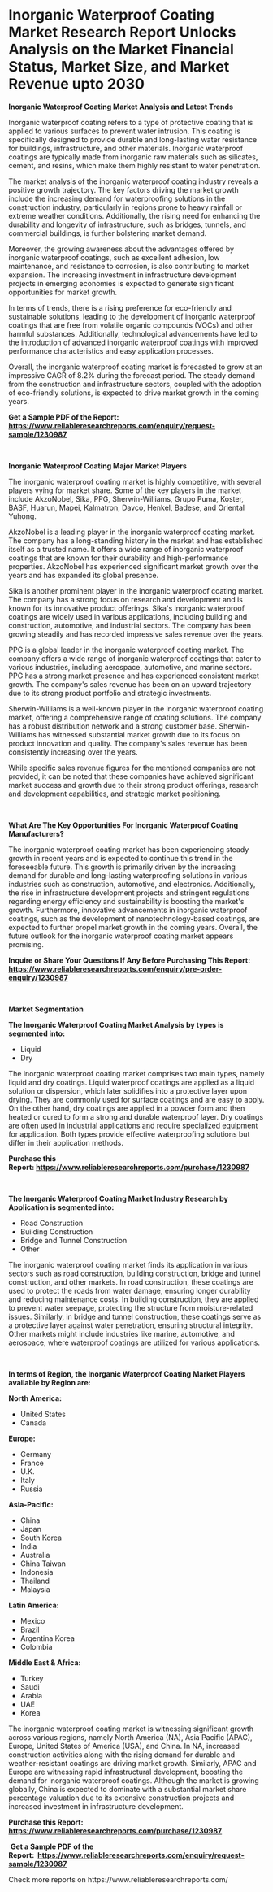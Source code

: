 <p><h1>Inorganic Waterproof Coating Market Research Report Unlocks Analysis on the Market Financial Status, Market Size, and Market Revenue upto 2030</h1></p><p><strong>Inorganic Waterproof Coating Market Analysis and Latest Trends</strong></p>
<p><p>Inorganic waterproof coating refers to a type of protective coating that is applied to various surfaces to prevent water intrusion. This coating is specifically designed to provide durable and long-lasting water resistance for buildings, infrastructure, and other materials. Inorganic waterproof coatings are typically made from inorganic raw materials such as silicates, cement, and resins, which make them highly resistant to water penetration.</p><p>The market analysis of the inorganic waterproof coating industry reveals a positive growth trajectory. The key factors driving the market growth include the increasing demand for waterproofing solutions in the construction industry, particularly in regions prone to heavy rainfall or extreme weather conditions. Additionally, the rising need for enhancing the durability and longevity of infrastructure, such as bridges, tunnels, and commercial buildings, is further bolstering market demand.</p><p>Moreover, the growing awareness about the advantages offered by inorganic waterproof coatings, such as excellent adhesion, low maintenance, and resistance to corrosion, is also contributing to market expansion. The increasing investment in infrastructure development projects in emerging economies is expected to generate significant opportunities for market growth.</p><p>In terms of trends, there is a rising preference for eco-friendly and sustainable solutions, leading to the development of inorganic waterproof coatings that are free from volatile organic compounds (VOCs) and other harmful substances. Additionally, technological advancements have led to the introduction of advanced inorganic waterproof coatings with improved performance characteristics and easy application processes.</p><p>Overall, the inorganic waterproof coating market is forecasted to grow at an impressive CAGR of 8.2% during the forecast period. The steady demand from the construction and infrastructure sectors, coupled with the adoption of eco-friendly solutions, is expected to drive market growth in the coming years.</p></p>
<p><strong>Get a Sample PDF of the Report:&nbsp; <a href="https://www.reliableresearchreports.com/enquiry/request-sample/1230987">https://www.reliableresearchreports.com/enquiry/request-sample/1230987</a></strong></p>
<p>&nbsp;</p>
<p><strong>Inorganic Waterproof Coating Major Market Players</strong></p>
<p><p>The inorganic waterproof coating market is highly competitive, with several players vying for market share. Some of the key players in the market include AkzoNobel, Sika, PPG, Sherwin-Williams, Grupo Puma, Koster, BASF, Huarun, Mapei, Kalmatron, Davco, Henkel, Badese, and Oriental Yuhong.</p><p>AkzoNobel is a leading player in the inorganic waterproof coating market. The company has a long-standing history in the market and has established itself as a trusted name. It offers a wide range of inorganic waterproof coatings that are known for their durability and high-performance properties. AkzoNobel has experienced significant market growth over the years and has expanded its global presence.</p><p>Sika is another prominent player in the inorganic waterproof coating market. The company has a strong focus on research and development and is known for its innovative product offerings. Sika's inorganic waterproof coatings are widely used in various applications, including building and construction, automotive, and industrial sectors. The company has been growing steadily and has recorded impressive sales revenue over the years.</p><p>PPG is a global leader in the inorganic waterproof coating market. The company offers a wide range of inorganic waterproof coatings that cater to various industries, including aerospace, automotive, and marine sectors. PPG has a strong market presence and has experienced consistent market growth. The company's sales revenue has been on an upward trajectory due to its strong product portfolio and strategic investments.</p><p>Sherwin-Williams is a well-known player in the inorganic waterproof coating market, offering a comprehensive range of coating solutions. The company has a robust distribution network and a strong customer base. Sherwin-Williams has witnessed substantial market growth due to its focus on product innovation and quality. The company's sales revenue has been consistently increasing over the years.</p><p>While specific sales revenue figures for the mentioned companies are not provided, it can be noted that these companies have achieved significant market success and growth due to their strong product offerings, research and development capabilities, and strategic market positioning.</p></p>
<p>&nbsp;</p>
<p><strong>What Are The Key Opportunities For Inorganic Waterproof Coating Manufacturers?</strong></p>
<p><p>The inorganic waterproof coating market has been experiencing steady growth in recent years and is expected to continue this trend in the foreseeable future. This growth is primarily driven by the increasing demand for durable and long-lasting waterproofing solutions in various industries such as construction, automotive, and electronics. Additionally, the rise in infrastructure development projects and stringent regulations regarding energy efficiency and sustainability is boosting the market's growth. Furthermore, innovative advancements in inorganic waterproof coatings, such as the development of nanotechnology-based coatings, are expected to further propel market growth in the coming years. Overall, the future outlook for the inorganic waterproof coating market appears promising.</p></p>
<p><strong>Inquire or Share Your Questions If Any Before Purchasing This Report: <a href="https://www.reliableresearchreports.com/enquiry/pre-order-enquiry/1230987">https://www.reliableresearchreports.com/enquiry/pre-order-enquiry/1230987</a></strong></p>
<p>&nbsp;</p>
<p><strong>Market Segmentation</strong></p>
<p><strong>The Inorganic Waterproof Coating Market Analysis by types is segmented into:</strong></p>
<p><ul><li>Liquid</li><li>Dry</li></ul></p>
<p><p>The inorganic waterproof coating market comprises two main types, namely liquid and dry coatings. Liquid waterproof coatings are applied as a liquid solution or dispersion, which later solidifies into a protective layer upon drying. They are commonly used for surface coatings and are easy to apply. On the other hand, dry coatings are applied in a powder form and then heated or cured to form a strong and durable waterproof layer. Dry coatings are often used in industrial applications and require specialized equipment for application. Both types provide effective waterproofing solutions but differ in their application methods.</p></p>
<p><strong>Purchase this Report:&nbsp;<a href="https://www.reliableresearchreports.com/purchase/1230987">https://www.reliableresearchreports.com/purchase/1230987</a></strong></p>
<p>&nbsp;</p>
<p><strong>The Inorganic Waterproof Coating Market Industry Research by Application is segmented into:</strong></p>
<p><ul><li>Road Construction</li><li>Building Construction</li><li>Bridge and Tunnel Construction</li><li>Other</li></ul></p>
<p><p>The inorganic waterproof coating market finds its application in various sectors such as road construction, building construction, bridge and tunnel construction, and other markets. In road construction, these coatings are used to protect the roads from water damage, ensuring longer durability and reducing maintenance costs. In building construction, they are applied to prevent water seepage, protecting the structure from moisture-related issues. Similarly, in bridge and tunnel construction, these coatings serve as a protective layer against water penetration, ensuring structural integrity. Other markets might include industries like marine, automotive, and aerospace, where waterproof coatings are utilized for various applications.</p></p>
<p>&nbsp;</p>
<p><strong>In terms of Region, the Inorganic Waterproof Coating Market Players available by Region are:</strong></p>
<p>
    <p> <strong> North America: </strong>
        <ul>
            <li>United States</li>
            <li>Canada</li>
        </ul>
        </p> 
    <p> <strong> Europe: </strong>
        <ul>
            <li>Germany</li>
            <li>France</li>
            <li>U.K.</li>
            <li>Italy</li>
            <li>Russia</li>
        </ul>
        </p> 
    <p> <strong> Asia-Pacific: </strong>
        <ul>
            <li>China</li>
            <li>Japan</li>
            <li>South Korea</li>
            <li>India</li>
            <li>Australia</li>
            <li>China Taiwan</li>
            <li>Indonesia</li>
            <li>Thailand</li>
            <li>Malaysia</li>
        </ul>
        </p> 
    <p> <strong> Latin America: </strong>
        <ul>
            <li>Mexico</li>
            <li>Brazil</li>
            <li>Argentina Korea</li>
            <li>Colombia</li>
        </ul>
        </p> 
    <p> <strong> Middle East & Africa: </strong>
        <ul>
            <li>Turkey</li>
            <li>Saudi</li>
            <li>Arabia</li>
            <li>UAE</li>
            <li>Korea</li>
        </ul>
    </p>
    </p>
<p><p>The inorganic waterproof coating market is witnessing significant growth across various regions, namely North America (NA), Asia Pacific (APAC), Europe, United States of America (USA), and China. In NA, increased construction activities along with the rising demand for durable and weather-resistant coatings are driving market growth. Similarly, APAC and Europe are witnessing rapid infrastructural development, boosting the demand for inorganic waterproof coatings. Although the market is growing globally, China is expected to dominate with a substantial market share percentage valuation due to its extensive construction projects and increased investment in infrastructure development.</p></p>
<p><strong>Purchase this Report: <a href="https://www.reliableresearchreports.com/purchase/1230987">https://www.reliableresearchreports.com/purchase/1230987</a></strong></p>
<p>&nbsp;<strong>Get a Sample PDF of the Report:&nbsp;&nbsp;<a href="https://www.reliableresearchreports.com/enquiry/request-sample/1230987">https://www.reliableresearchreports.com/enquiry/request-sample/1230987</a></strong></p>
<p><strong></strong></p>
<p>Check more reports on https://www.reliableresearchreports.com/</p>